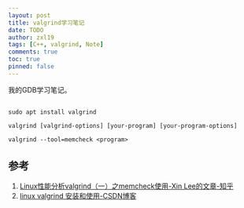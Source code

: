 ```yaml
---
layout: post
title: valgrind学习笔记
date: TODO
author: zxl19
tags: [C++, valgrind, Note]
comments: true
toc: true
pinned: false
---
```


我的GDB学习笔记。

<!-- more -->

##

```shell
sudo apt install valgrind
```

```shell
valgrind [valgrind-options] [your-program] [your-program-options]
```

```shell
valgrind --tool=memcheck <program>
```

## 参考

1. [Linux性能分析valgrind（一）之memcheck使用-Xin Lee的文章-知乎](https://zhuanlan.zhihu.com/p/92074597)
2. [linux valgrind 安装和使用-CSDN博客](https://blog.csdn.net/xianquji1676/article/details/106168317)
